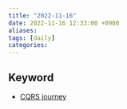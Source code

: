 ```yaml
---
title: "2022-11-16"
date: 2022-11-16 12:33:00 +0900
aliases: 
tags: [daily]
categories: 
---
```


## Keyword

- [CQRS journey](https://github.com/dhslrl321/cqrs-journey-guide-korean)

